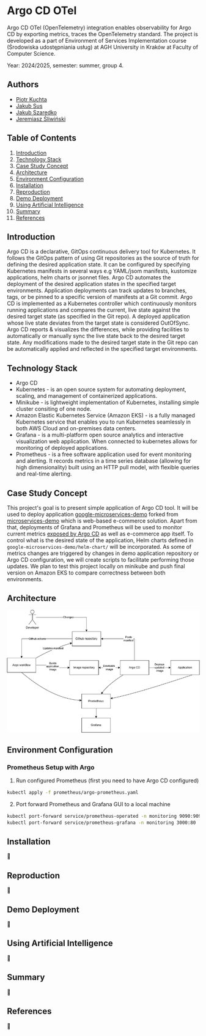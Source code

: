 # Argo CD OTel

Argo CD OTel (OpenTelemetry) integration enables observability for Argo CD by
exporting metrics, traces the OpenTelemetry standard. The project is developed
as a part of Environment of Services Implementation course (Środowiska
udostępniania usług) at AGH University in Kraków at Faculty of Computer Science.

Year: 2024/2025, semester: summer, group 4.

## Authors

- [Piotr Kuchta](https://github.com/kpiotr6)
- [Jakub Sus](https://github.com/Suselkowy)
- [Jakub Szaredko](https://github.com/Szaroslav)
- [Jeremiasz Śliwiński](https://github.com/Jeremiej19)

## Table of Contents

1. [Introduction](#introduction)
2. [Technology Stack](#technology-stack)
3. [Case Study Concept](#case-study-concept)
4. [Architecture](#architecture)
5. [Environment Configuration](#environment-configuration)
6. [Installation](#installation)
7. [Reproduction](#reproduction)
8. [Demo Deployment](#demo-deployment)
9. [Using Artificial Intelligence](#using-artificial-intelligence)
10. [Summary](#summary)
11. [References](#references)

## Introduction

Argo CD is a declarative, GitOps continuous delivery tool for Kubernetes. It
follows the GitOps pattern of using Git repositories as the source of truth for
defining the desired application state. It can be configured by specifying
Kubernetes manifests in several ways e.g YAML/jsom manifests, kustomize
applications, helm charts or jsonnet files. Argo CD automates the deployment of
the desired application states in the specified target environments. Application
deployments can track updates to branches, tags, or be pinned to a specific
version of manifests at a Git commit. Argo CD is implemented as a Kubernetes
controller which continuously monitors running applications and compares the
current, live state against the desired target state (as specified in the Git
repo). A deployed application whose live state deviates from the target state is
considered OutOfSync. Argo CD reports & visualizes the differences, while
providing facilities to automatically or manually sync the live state back to
the desired target state. Any modifications made to the desired target state in
the Git repo can be automatically applied and reflected in the specified target
environments.

## Technology Stack

- Argo CD
- Kubernetes - is an open source system for automating deployment, scaling, and
  management of containerized applications.
- Minikube - is lightweight implementation of Kubernetes, installing simple cluster
  consiting of one node.
- Amazon Elastic Kubernetes Service (Amazon EKS) - is a fully managed Kubernetes
  service that enables you to run Kubernetes seamlessly in both AWS Cloud
  and on-premises data centers.
- Grafana - is a multi-platform open source analytics and interactive
  visualization web application. When connected to kubernetes allows for
  monitoring of deployed applications.
- Prometheus - is a free software application used for event monitoring
  and alerting. It records metrics in a time series database (allowing
  for high dimensionality) built using an HTTP pull model, with flexible
  queries and real-time alerting.

## Case Study Concept

This project's goal is to present simple application of Argo CD tool. It will be used
to deploy application [google-microservices-demo](https://github.com/agh-cs-imbeciles/google-microservices-demo)
forked from [microservices-demo](https://github.com/GoogleCloudPlatform/microservices-demo)
which is web-based e-commerce solution. Apart from that, deployments of Grafana and Prometheus will be used
to monitor current metrics [exposed by Argo CD](https://argo-cd.readthedocs.io/en/latest/operator-manual/metrics/) as well
as e-commerce app itself. To control what is the desired state of the application, Helm charts defined in
`google-microservices-demo/helm-chart/` will be incorporated. As some of metrics changes are triggered by changes in
demo application repository or Argo CD configuration, we will create scripts to facilitate performing those updates.
We plan to test this project locally on minikube and push final version on Amazon EKS
to compare correctness between both environments.

## Architecture

![SIUUUUUUUU](./images/SIUUUU.png)

## Environment Configuration

### Prometheus Setup with Argo

1. Run configured Prometheus (first you need to have Argo CD configured)

```bash
kubectl apply -f prometheus/argo-prometheus.yaml
```

2. Port forward Prometheus and Grafana GUI to a local machine

```bash
kubectl port-forward service/prometheus-operated -n monitoring 9090:9090
kubectl port-forward service/prometheus-grafana -n monitoring 3000:80
```

## Installation

🚧

## Reproduction

🚧

## Demo Deployment

🚧

## Using Artificial Intelligence

🚧

## Summary

🚧

## References

🚧

